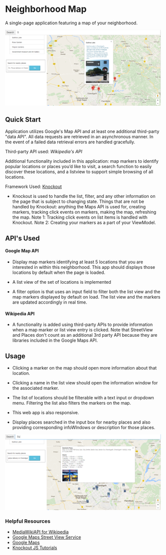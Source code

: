 # Neighborhood Map

A single-page application featuring a map of your neighborhood.

![Map demo](https://github.com/anmolmann/Neighborhood-Map/blob/master/images/project_prototype1.png)

## Quick Start

Application utilizes Google's Map API and at least one additional third-party "data API". All data requests are retrieved in an asynchronous manner. In the event of a failed data retrieval errors are handled gracefully.

Third-party API used: *Wikipedia's API*

Additional functionality included in this application: map markers to identify popular locations or places you’d like to visit, a search function to easily discover these locations, and a listview to support simple browsing of all locations.

Framework Used: [Knockout](http://knockoutjs.com/)
- Knockout is used to handle the list, filter, and any other information on the page that is subject to changing state. Things that are not be handled by Knockout: anything the Maps API is used for, creating markers, tracking click events on markers, making the map, refreshing the map. Note 1: Tracking click events on list items is handled with Knockout. Note 2: Creating your markers as a part of your ViewModel.

## API's Used

#### Google Map API

- Display map markers identifying at least 5 locations that you are interested in within this neighborhood. This app should displays those locations by default when the page is loaded.

- A list view of the set of locations is implemented

- A filter option is that uses an input field to filter both the list view and the map markers displayed by default on load. The list view and the markers are updated accordingly in real time.

#### Wikipedia API

- A functionality is added using third-party APIs to provide information when a map marker or list view entry is clicked. Note that StreetView and Places don't count as an additional 3rd party API because they are libraries included in the Google Maps API.

## Usage

- Clicking a marker on the map should open more information about that location.

- Clicking a name in the list view should open the information window for the associated marker.

- The list of locations should be filterable with a text input or dropdown menu. Filtering the list also filters the markers on the map.

- This web app is also responsive.

- Display places searched in the input box for nearby places and also providing corresponding infoWIndows or description for those places.

![Map demo](https://github.com/anmolmann/Neighborhood-Map/blob/master/images/project_prototype2.png)

### Helpful Resources

- [MediaWikiAPI for Wikipedia](https://www.mediawiki.org/wiki/API:Main_page)
- [Google Maps Street View Service](https://developers.google.com/maps/documentation/javascript/streetview)
- [Google Maps](https://developers.google.com/maps/documentation/)
- [Knockout JS Tutorials](http://learn.knockoutjs.com/)